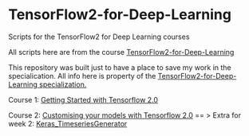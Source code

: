 # TensorFlow2-for-Deep-Learning
Scripts for the TensorFlow2 for Deep Learning courses

All scripts here are from the course [TensorFlow2-for-Deep-Learning](https://www.coursera.org/specializations/tensorflow2-deeplearning)

This repository was built just to have a place to save my work in the specialication. All info here is property of the [TensorFlow2-for-Deep-Learning specialization.](https://www.coursera.org/specializations/tensorflow2-deeplearning)

Course 1: [Getting Started with Tensorflow 2.0](https://github.com/DiegoCorona/TensorFlow2-for-Deep-Learning/tree/main/Course_1%20Getting%20Started%20with%20Tensorflow%202.0)

Course 2: [Customising your models with Tensorflow 2.0](https://github.com/DiegoCorona/TensorFlow2-for-Deep-Learning/tree/main/Course_2%20Customising%20your%20models%20with%20TensorFlow%202.0)
== > Extra for week 2: [Keras_TimeseriesGenerator](https://github.com/DiegoCorona/TensorFlow2-for-Deep-Learning/blob/main/Week2_Keras_TimeseriesGenerator.ipynb)
